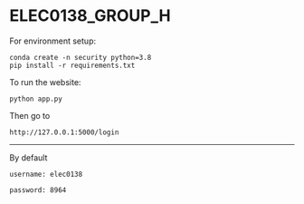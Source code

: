 # ELEC0138_GROUP_H

For environment setup:

```
conda create -n security python=3.8
pip install -r requirements.txt
```

To run the website:

`python app.py`

Then go to 

`http://127.0.0.1:5000/login`

---
By default 

`username: elec0138`

`password: 8964`

